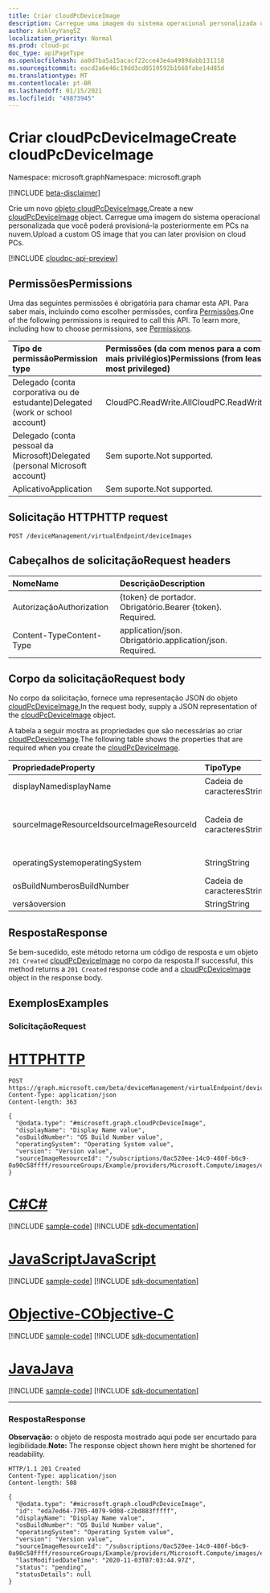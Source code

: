 ```yaml
---
title: Criar cloudPcDeviceImage
description: Carregue uma imagem do sistema operacional personalizada que você poderá provisioná-la posteriormente em PCs na nuvem.
author: AshleyYangSZ
localization_priority: Normal
ms.prod: cloud-pc
doc_type: apiPageType
ms.openlocfilehash: aa0d7ba5a15acacf22cce43e4a4989dabb131118
ms.sourcegitcommit: eacd2a6e46c19dd3cd8519592b1668fabe14d85d
ms.translationtype: MT
ms.contentlocale: pt-BR
ms.lasthandoff: 01/15/2021
ms.locfileid: "49873945"
---
```

# <a name="create-cloudpcdeviceimage"></a><span data-ttu-id="1f5d8-103">Criar cloudPcDeviceImage</span><span class="sxs-lookup"><span data-stu-id="1f5d8-103">Create cloudPcDeviceImage</span></span>

<span data-ttu-id="1f5d8-104">Namespace: microsoft.graph</span><span class="sxs-lookup"><span data-stu-id="1f5d8-104">Namespace: microsoft.graph</span></span>

[!INCLUDE [beta-disclaimer](../../includes/beta-disclaimer.md)]

<span data-ttu-id="1f5d8-105">Crie um novo [objeto cloudPcDeviceImage.](../resources/cloudpcdeviceimage.md)</span><span class="sxs-lookup"><span data-stu-id="1f5d8-105">Create a new [cloudPcDeviceImage](../resources/cloudpcdeviceimage.md) object.</span></span> <span data-ttu-id="1f5d8-106">Carregue uma imagem do sistema operacional personalizada que você poderá provisioná-la posteriormente em PCs na nuvem.</span><span class="sxs-lookup"><span data-stu-id="1f5d8-106">Upload a custom OS image that you can later provision on cloud PCs.</span></span>

[!INCLUDE [cloudpc-api-preview](../../includes/cloudpc-api-preview.md)]

## <a name="permissions"></a><span data-ttu-id="1f5d8-107">Permissões</span><span class="sxs-lookup"><span data-stu-id="1f5d8-107">Permissions</span></span>

<span data-ttu-id="1f5d8-p102">Uma das seguintes permissões é obrigatória para chamar esta API. Para saber mais, incluindo como escolher permissões, confira [Permissões](/graph/permissions-reference).</span><span class="sxs-lookup"><span data-stu-id="1f5d8-p102">One of the following permissions is required to call this API. To learn more, including how to choose permissions, see [Permissions](/graph/permissions-reference).</span></span>

|<span data-ttu-id="1f5d8-110">Tipo de permissão</span><span class="sxs-lookup"><span data-stu-id="1f5d8-110">Permission type</span></span>|<span data-ttu-id="1f5d8-111">Permissões (da com menos para a com mais privilégios)</span><span class="sxs-lookup"><span data-stu-id="1f5d8-111">Permissions (from least to most privileged)</span></span>|
|:---|:---|
|<span data-ttu-id="1f5d8-112">Delegado (conta corporativa ou de estudante)</span><span class="sxs-lookup"><span data-stu-id="1f5d8-112">Delegated (work or school account)</span></span>|<span data-ttu-id="1f5d8-113">CloudPC.ReadWrite.All</span><span class="sxs-lookup"><span data-stu-id="1f5d8-113">CloudPC.ReadWrite.All</span></span>|
|<span data-ttu-id="1f5d8-114">Delegado (conta pessoal da Microsoft)</span><span class="sxs-lookup"><span data-stu-id="1f5d8-114">Delegated (personal Microsoft account)</span></span>|<span data-ttu-id="1f5d8-115">Sem suporte.</span><span class="sxs-lookup"><span data-stu-id="1f5d8-115">Not supported.</span></span>|
|<span data-ttu-id="1f5d8-116">Aplicativo</span><span class="sxs-lookup"><span data-stu-id="1f5d8-116">Application</span></span>|<span data-ttu-id="1f5d8-117">Sem suporte.</span><span class="sxs-lookup"><span data-stu-id="1f5d8-117">Not supported.</span></span>|

## <a name="http-request"></a><span data-ttu-id="1f5d8-118">Solicitação HTTP</span><span class="sxs-lookup"><span data-stu-id="1f5d8-118">HTTP request</span></span>

<!-- {
  "blockType": "ignored"
}
-->

``` http
POST /deviceManagement/virtualEndpoint/deviceImages
```

## <a name="request-headers"></a><span data-ttu-id="1f5d8-119">Cabeçalhos de solicitação</span><span class="sxs-lookup"><span data-stu-id="1f5d8-119">Request headers</span></span>

| <span data-ttu-id="1f5d8-120">Nome</span><span class="sxs-lookup"><span data-stu-id="1f5d8-120">Name</span></span>          | <span data-ttu-id="1f5d8-121">Descrição</span><span class="sxs-lookup"><span data-stu-id="1f5d8-121">Description</span></span>                |
| :------------ | :------------------------  |
| <span data-ttu-id="1f5d8-122">Autorização</span><span class="sxs-lookup"><span data-stu-id="1f5d8-122">Authorization</span></span> | <span data-ttu-id="1f5d8-p103">{token} de portador. Obrigatório.</span><span class="sxs-lookup"><span data-stu-id="1f5d8-p103">Bearer {token}. Required.</span></span>  |
| <span data-ttu-id="1f5d8-125">Content-Type</span><span class="sxs-lookup"><span data-stu-id="1f5d8-125">Content-Type</span></span>  | <span data-ttu-id="1f5d8-p104">application/json. Obrigatório.</span><span class="sxs-lookup"><span data-stu-id="1f5d8-p104">application/json. Required.</span></span>|

## <a name="request-body"></a><span data-ttu-id="1f5d8-128">Corpo da solicitação</span><span class="sxs-lookup"><span data-stu-id="1f5d8-128">Request body</span></span>

<span data-ttu-id="1f5d8-129">No corpo da solicitação, fornece uma representação JSON do objeto [cloudPcDeviceImage.](../resources/cloudpcdeviceimage.md)</span><span class="sxs-lookup"><span data-stu-id="1f5d8-129">In the request body, supply a JSON representation of the [cloudPcDeviceImage](../resources/cloudpcdeviceimage.md) object.</span></span>

<span data-ttu-id="1f5d8-130">A tabela a seguir mostra as propriedades que são necessárias ao criar [cloudPcDeviceImage](../resources/cloudpcdeviceimage.md).</span><span class="sxs-lookup"><span data-stu-id="1f5d8-130">The following table shows the properties that are required when you create the [cloudPcDeviceImage](../resources/cloudpcdeviceimage.md).</span></span>

|<span data-ttu-id="1f5d8-131">Propriedade</span><span class="sxs-lookup"><span data-stu-id="1f5d8-131">Property</span></span>|<span data-ttu-id="1f5d8-132">Tipo</span><span class="sxs-lookup"><span data-stu-id="1f5d8-132">Type</span></span>|<span data-ttu-id="1f5d8-133">Descrição</span><span class="sxs-lookup"><span data-stu-id="1f5d8-133">Description</span></span>|
|:---|:---|:---|
|<span data-ttu-id="1f5d8-134">displayName</span><span class="sxs-lookup"><span data-stu-id="1f5d8-134">displayName</span></span>|<span data-ttu-id="1f5d8-135">Cadeia de caracteres</span><span class="sxs-lookup"><span data-stu-id="1f5d8-135">String</span></span>|<span data-ttu-id="1f5d8-136">O nome de exibição da imagem.</span><span class="sxs-lookup"><span data-stu-id="1f5d8-136">The image's display name.</span></span>|
|<span data-ttu-id="1f5d8-137">sourceImageResourceId</span><span class="sxs-lookup"><span data-stu-id="1f5d8-137">sourceImageResourceId</span></span>|<span data-ttu-id="1f5d8-138">Cadeia de caracteres</span><span class="sxs-lookup"><span data-stu-id="1f5d8-138">String</span></span>|<span data-ttu-id="1f5d8-139">A ID do recurso de imagem de origem no Azure.</span><span class="sxs-lookup"><span data-stu-id="1f5d8-139">The ID of the source image resource on Azure.</span></span> <span data-ttu-id="1f5d8-140">Formato obrigatório: "/subscriptions/{subscription-id}/resourceGroups/{resourceGroupName}/providers/Microsoft.Compute/images/{imageName}".</span><span class="sxs-lookup"><span data-stu-id="1f5d8-140">Required format: "/subscriptions/{subscription-id}/resourceGroups/{resourceGroupName}/providers/Microsoft.Compute/images/{imageName}".</span></span>|
|<span data-ttu-id="1f5d8-141">operatingSystem</span><span class="sxs-lookup"><span data-stu-id="1f5d8-141">operatingSystem</span></span>|<span data-ttu-id="1f5d8-142">String</span><span class="sxs-lookup"><span data-stu-id="1f5d8-142">String</span></span>|<span data-ttu-id="1f5d8-143">O sistema operacional da imagem.</span><span class="sxs-lookup"><span data-stu-id="1f5d8-143">The image's operating system.</span></span> <span data-ttu-id="1f5d8-144">Por exemplo: Windows 10 Enterprise.</span><span class="sxs-lookup"><span data-stu-id="1f5d8-144">For example: Windows 10 Enterprise.</span></span>|
|<span data-ttu-id="1f5d8-145">osBuildNumber</span><span class="sxs-lookup"><span data-stu-id="1f5d8-145">osBuildNumber</span></span>|<span data-ttu-id="1f5d8-146">Cadeia de caracteres</span><span class="sxs-lookup"><span data-stu-id="1f5d8-146">String</span></span>|<span data-ttu-id="1f5d8-147">A versão de com build do sistema operacional da imagem.</span><span class="sxs-lookup"><span data-stu-id="1f5d8-147">The image's OS build version.</span></span> <span data-ttu-id="1f5d8-148">Por exemplo: 1909.</span><span class="sxs-lookup"><span data-stu-id="1f5d8-148">For example: 1909.</span></span>|
|<span data-ttu-id="1f5d8-149">versão</span><span class="sxs-lookup"><span data-stu-id="1f5d8-149">version</span></span>|<span data-ttu-id="1f5d8-150">String</span><span class="sxs-lookup"><span data-stu-id="1f5d8-150">String</span></span>|<span data-ttu-id="1f5d8-151">A versão da imagem.</span><span class="sxs-lookup"><span data-stu-id="1f5d8-151">The image version.</span></span> <span data-ttu-id="1f5d8-152">Por exemplo: 0.0.1, 1.5.13.</span><span class="sxs-lookup"><span data-stu-id="1f5d8-152">For example: 0.0.1, 1.5.13.</span></span>|

## <a name="response"></a><span data-ttu-id="1f5d8-153">Resposta</span><span class="sxs-lookup"><span data-stu-id="1f5d8-153">Response</span></span>

<span data-ttu-id="1f5d8-154">Se bem-sucedido, este método retorna um código de resposta e um objeto `201 Created` [cloudPcDeviceImage](../resources/cloudpcdeviceimage.md) no corpo da resposta.</span><span class="sxs-lookup"><span data-stu-id="1f5d8-154">If successful, this method returns a `201 Created` response code and a [cloudPcDeviceImage](../resources/cloudpcdeviceimage.md) object in the response body.</span></span>

## <a name="examples"></a><span data-ttu-id="1f5d8-155">Exemplos</span><span class="sxs-lookup"><span data-stu-id="1f5d8-155">Examples</span></span>

### <a name="request"></a><span data-ttu-id="1f5d8-156">Solicitação</span><span class="sxs-lookup"><span data-stu-id="1f5d8-156">Request</span></span>


# <a name="http"></a>[<span data-ttu-id="1f5d8-157">HTTP</span><span class="sxs-lookup"><span data-stu-id="1f5d8-157">HTTP</span></span>](#tab/http)
<!-- {
  "blockType": "request",
  "name": "create_cloudpcdeviceimage_from_cloudpcdeviceimage"
}
-->

``` http
POST https://graph.microsoft.com/beta/deviceManagement/virtualEndpoint/deviceImages
Content-Type: application/json
Content-length: 363

{
  "@odata.type": "#microsoft.graph.cloudPcDeviceImage",
  "displayName": "Display Name value",
  "osBuildNumber": "OS Build Number value",
  "operatingSystem": "Operating System value",
  "version": "Version value",
  "sourceImageResourceId": "/subscriptions/0ac520ee-14c0-480f-b6c9-0a90c58ffff/resourceGroups/Example/providers/Microsoft.Compute/images/exampleImage"
}
```
# <a name="c"></a>[<span data-ttu-id="1f5d8-158">C#</span><span class="sxs-lookup"><span data-stu-id="1f5d8-158">C#</span></span>](#tab/csharp)
[!INCLUDE [sample-code](../includes/snippets/csharp/create-cloudpcdeviceimage-from-cloudpcdeviceimage-csharp-snippets.md)]
[!INCLUDE [sdk-documentation](../includes/snippets/snippets-sdk-documentation-link.md)]

# <a name="javascript"></a>[<span data-ttu-id="1f5d8-159">JavaScript</span><span class="sxs-lookup"><span data-stu-id="1f5d8-159">JavaScript</span></span>](#tab/javascript)
[!INCLUDE [sample-code](../includes/snippets/javascript/create-cloudpcdeviceimage-from-cloudpcdeviceimage-javascript-snippets.md)]
[!INCLUDE [sdk-documentation](../includes/snippets/snippets-sdk-documentation-link.md)]

# <a name="objective-c"></a>[<span data-ttu-id="1f5d8-160">Objective-C</span><span class="sxs-lookup"><span data-stu-id="1f5d8-160">Objective-C</span></span>](#tab/objc)
[!INCLUDE [sample-code](../includes/snippets/objc/create-cloudpcdeviceimage-from-cloudpcdeviceimage-objc-snippets.md)]
[!INCLUDE [sdk-documentation](../includes/snippets/snippets-sdk-documentation-link.md)]

# <a name="java"></a>[<span data-ttu-id="1f5d8-161">Java</span><span class="sxs-lookup"><span data-stu-id="1f5d8-161">Java</span></span>](#tab/java)
[!INCLUDE [sample-code](../includes/snippets/java/create-cloudpcdeviceimage-from-cloudpcdeviceimage-java-snippets.md)]
[!INCLUDE [sdk-documentation](../includes/snippets/snippets-sdk-documentation-link.md)]

---


### <a name="response"></a><span data-ttu-id="1f5d8-162">Resposta</span><span class="sxs-lookup"><span data-stu-id="1f5d8-162">Response</span></span>

<span data-ttu-id="1f5d8-163">**Observação:** o objeto de resposta mostrado aqui pode ser encurtado para legibilidade.</span><span class="sxs-lookup"><span data-stu-id="1f5d8-163">**Note:** The response object shown here might be shortened for readability.</span></span>
<!-- {
  "blockType": "response",
  "truncated": true,
  "@odata.type": "microsoft.graph.cloudPcDeviceImage"
}
-->

``` http
HTTP/1.1 201 Created
Content-Type: application/json
Content-length: 508

{
  "@odata.type": "#microsoft.graph.cloudPcDeviceImage",
  "id": "eda7ed64-7705-4079-9d08-c2bd883fffff",
  "displayName": "Display Name value",
  "osBuildNumber": "OS Build Number value",
  "operatingSystem": "Operating System value",
  "version": "Version value",
  "sourceImageResourceId": "/subscriptions/0ac520ee-14c0-480f-b6c9-0a90c58ffff/resourceGroups/Example/providers/Microsoft.Compute/images/exampleImage",
  "lastModifiedDateTime": "2020-11-03T07:03:44.97Z",
  "status": "pending",
  "statusDetails": null
}
```
